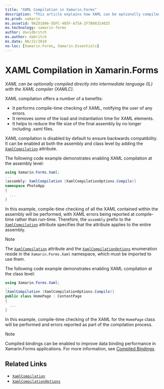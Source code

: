 ```yaml
---
title: "XAML Compilation in Xamarin.Forms"
description: "This article explains how XAML can be optionally compiled directly into intermediate language (IL) with the Xamarin.Forms XAML compiler (XAMLC)."
ms.prod: xamarin
ms.assetid: 9A2D10A6-5DFC-485F-A75A-2F7B98314025
ms.technology: xamarin-forms
author: davidbritch
ms.author: dabritch
ms.date: 08/22/2018
no-loc: [Xamarin.Forms, Xamarin.Essentials]
---
```


# XAML Compilation in Xamarin.Forms

_XAML can be optionally compiled directly into intermediate language (IL) with the XAML compiler (XAMLC)._

XAML compilation offers a number of a benefits:

- It performs compile-time checking of XAML, notifying the user of any errors.
- It removes some of the load and instantiation time for XAML elements.
- It helps to reduce the file size of the final assembly by no longer including .xaml files.

XAML compilation is disabled by default to ensure backwards compatibility. It can be enabled at both the assembly and class level by adding the [`XamlCompilation`](xref:Xamarin.Forms.Xaml.XamlCompilationAttribute) attribute.

The following code example demonstrates enabling XAML compilation at the assembly level:

```csharp
using Xamarin.Forms.Xaml;
...
[assembly: XamlCompilation (XamlCompilationOptions.Compile)]
namespace PhotoApp
{
  ...
}
```

In this example, compile-time checking of all the XAML contained within the assembly will be performed, with XAML errors being reported at compile-time rather than run-time. Therefore, the `assembly` prefix to the [`XamlCompilation`](xref:Xamarin.Forms.Xaml.XamlCompilationAttribute) attribute specifies that the attribute applies to the entire assembly.

> [!NOTE]
> The [`XamlCompilation`](xref:Xamarin.Forms.Xaml.XamlCompilationAttribute) attribute and the [`XamlCompilationOptions`](xref:Xamarin.Forms.Xaml.XamlCompilationOptions) enumeration reside in the `Xamarin.Forms.Xaml` namespace, which must be imported to use them.

The following code example demonstrates enabling XAML compilation at the class level:

```csharp
using Xamarin.Forms.Xaml;
...
[XamlCompilation (XamlCompilationOptions.Compile)]
public class HomePage : ContentPage
{
  ...
}
```

In this example, compile-time checking of the XAML for the `HomePage` class will be performed and errors reported as part of the compilation process.

> [!NOTE]
> Compiled bindings can be enabled to improve data binding performance in Xamarin.Forms applications. For more information, see [Compiled Bindings](~/xamarin-forms/app-fundamentals/data-binding/compiled-bindings.md).

## Related Links

- [`XamlCompilation`](xref:Xamarin.Forms.Xaml.XamlCompilationAttribute)
- [`XamlCompilationOptions`](xref:Xamarin.Forms.Xaml.XamlCompilationOptions)

